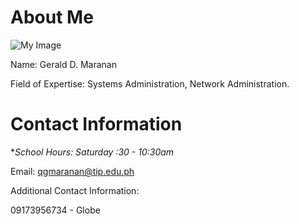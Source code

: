 # About Me

![My Image](https://avatars0.githubusercontent.com/u/75547975)

Name: Gerald D. Maranan

Field of Expertise: Systems Administration, Network Administration.

# **Contact Information**

**School Hours: Saturday *:30 - 10:30am**

Email: qgmaranan@tip.edu.ph

Additional Contact Information:

09173956734 - Globe
